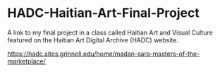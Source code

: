 # HADC-Haitian-Art-Final-Project
A link to my final project in a class called Haitian Art and Visual Culture featured on the Haitian Art Digital Archive (HADC) website.

https://hadc.sites.grinnell.edu/home/madan-sara-masters-of-the-marketplace/
